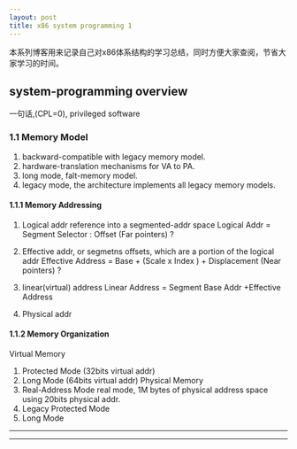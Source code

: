 ```yaml
---
layout: post
title: x86 system programming 1 
---
```

  本系列博客用来记录自己对x86体系结构的学习总结，同时方便大家查阅，节省大家学习的时间。

## system-programming overview
  一句话,(CPL=0), privileged software
### 1.1 Memory Model
1. backward-compatible with legacy memory model.
2. hardware-translation mechanisms for VA to PA.
3. long mode, falt-memory model.   
4. legacy mode, the architecture implements all legacy memory models.
#### 1.1.1 Memory Addressing
1. Logical addr
   reference into a segmented-addr space
   Logical Addr = Segment Selector : Offset
   (Far pointers) ?
2. Effective addr, or segmetns offsets, which are a portion of the logical addr
   Effective Address = Base + (Scale x Index ) + Displacement
   (Near pointers) ?

3. linear(virtual) address
   Linear Address = Segment Base Addr +Effective Address

4. Physical addr

#### 1.1.2 Memory Organization
  Virtual Memory
  1. Protected Mode (32bits virtual addr)
  2. Long Mode      (64bits virtual addr)
  Physical Memory
  1. Real-Address Mode
     real mode, 1M bytes of physical address space using 20bits physical addr.
  2. Legacy Protected Mode
  3. Long Mode

----
****
